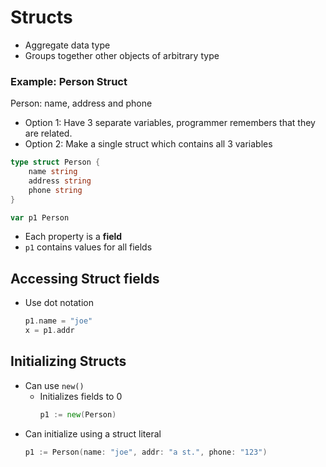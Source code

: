 # Structs

- Aggregate data type
- Groups together other objects of arbitrary type

### Example: Person Struct
Person: name, address and phone

- Option 1: Have 3 separate variables, programmer remembers that they are related. 
- Option 2: Make a single struct which contains all 3 variables

```go
type struct Person {
    name string
    address string
    phone string
}

var p1 Person
```
- Each property is a **field**
- `p1` contains values for all fields

## Accessing Struct fields
- Use dot notation
    ```go
    p1.name = "joe"
    x = p1.addr
    ```

## Initializing Structs
- Can use `new()`
    - Initializes fields to 0
        ```go
        p1 := new(Person)   
        ```
- Can initialize using a struct literal
    ```go
    p1 := Person(name: "joe", addr: "a st.", phone: "123")